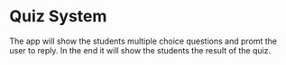 # Quiz System

The app will show the students multiple choice questions and promt the user to reply. In the end it will show the students the result of the quiz.
